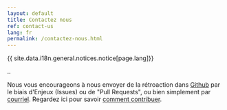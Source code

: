 ```yaml
---
layout: default
title: Contactez nous
ref: contact-us
lang: fr
permalink: /contactez-nous.html
---
```


{{ site.data.i18n.general.notices.notice[page.lang]}}

..

Nous vous encourageons à nous envoyer de la rétroaction dans [Github](https://github.com/sara-sabr/ITStrategy/) par le biais d'Enjeux (Issues) ou de "Pull Requests", ou bien simplement par [courriel](mailto:EDSC.DGIIT.StrategieTI-ITStrategy.IITB.ESDC@hrsdc-rhdcc.gc.ca).
Regardez ici pour savoir [comment contribuer](comment-contribuer.html).
